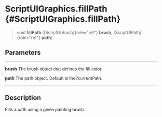 ScriptUIGraphics.fillPath {#ScriptUIGraphics.fillPath}
=========================

> void **fillPath** ([ScriptUIBrush]{role="ref"} **brush**,
> [ScriptUIPath]{role="ref"} **path**)

Parameters
----------

  ----------- -----------------------------------------------
  **brush**   The brush object that defines the fill color.

  **path**    The path object. Default is the?currentPath.
  ----------- -----------------------------------------------

Description
-----------

Fills a path using a given painting brush.
